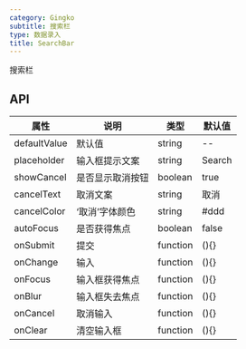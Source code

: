 ```yaml
---
category: Gingko
subtitle: 搜索栏
type: 数据录入
title: SearchBar
---
```


搜索栏

## API

| 属性         | 说明             | 类型     | 默认值 |
| ------------ | ---------------- | -------- | ------ |
| defaultValue | 默认值           | string   | --     |
| placeholder  | 输入框提示文案   | string   | Search |
| showCancel   | 是否显示取消按钮 | boolean  | true   |
| cancelText   | 取消文案         | string   | 取消   |
| cancelColor  | ‘取消’字体颜色   | string   | #ddd   |
| autoFocus    | 是否获得焦点     | boolean  | false  |
| onSubmit     | 提交             | function | (){}   |
| onChange     | 输入             | function | (){}   |
| onFocus      | 输入框获得焦点   | function | (){}   |
| onBlur       | 输入框失去焦点   | function | (){}   |
| onCancel     | 取消输入         | function | (){}   |
| onClear      | 清空输入框       | function | (){}   |
